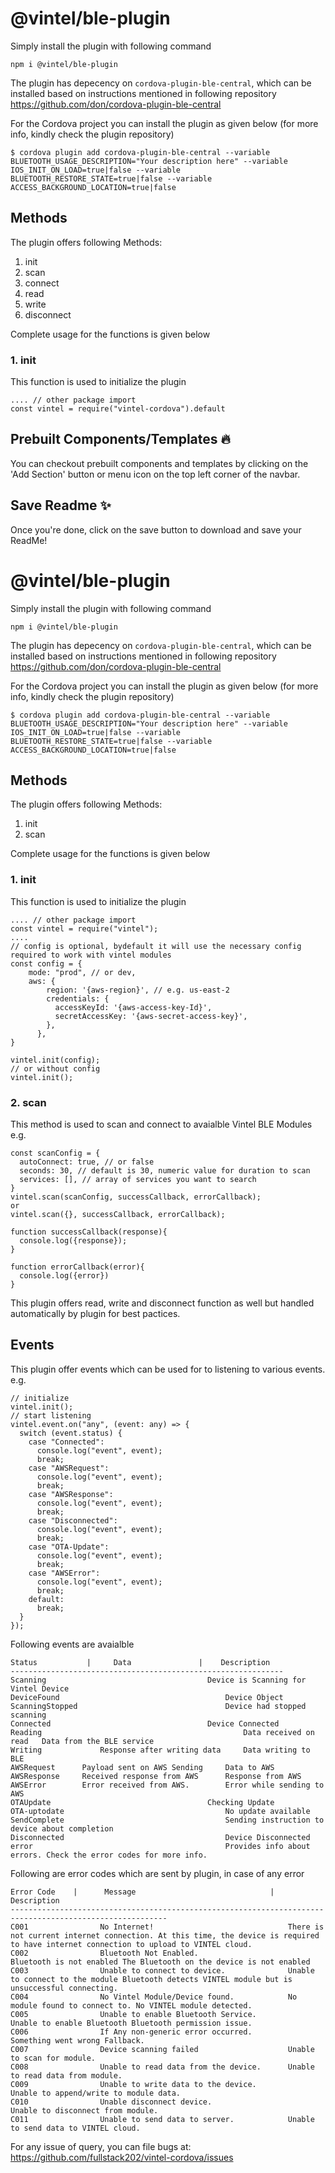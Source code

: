 
  # @vintel/ble-plugin  
  Simply install the plugin with following command
  ````
  npm i @vintel/ble-plugin
  ````
  The plugin has depecency on `cordova-plugin-ble-central`, which can be installed based on instructions mentioned in following repository
  https://github.com/don/cordova-plugin-ble-central

  For the Cordova project you can install the plugin as given below (for more info, kindly check the plugin repository)
  ````
  $ cordova plugin add cordova-plugin-ble-central --variable BLUETOOTH_USAGE_DESCRIPTION="Your description here" --variable IOS_INIT_ON_LOAD=true|false --variable BLUETOOTH_RESTORE_STATE=true|false --variable ACCESS_BACKGROUND_LOCATION=true|false
  ````
  
  

  ## Methods
  The plugin offers following Methods:
  
  1. init
  2. scan
  3. connect
  4. read
  5. write
  6. disconnect

  Complete usage for the functions is given below

  ### 1. init 
  This function is used to initialize the plugin
  ```
  .... // other package import
  const vintel = require("vintel-cordova").default
  ```
  ## Prebuilt Components/Templates 🔥  
  You can checkout prebuilt components and templates by clicking on the 'Add Section' button or menu icon
  on the top left corner of the navbar.
      
  ## Save Readme ✨  
  Once you're done, click on the save button to download and save your ReadMe!
  
  # @vintel/ble-plugin  
  Simply install the plugin with following command
  ````
  npm i @vintel/ble-plugin
  ````
  The plugin has depecency on `cordova-plugin-ble-central`, which can be installed based on instructions mentioned in following repository
  https://github.com/don/cordova-plugin-ble-central

  For the Cordova project you can install the plugin as given below (for more info, kindly check the plugin repository)
  ````
  $ cordova plugin add cordova-plugin-ble-central --variable BLUETOOTH_USAGE_DESCRIPTION="Your description here" --variable IOS_INIT_ON_LOAD=true|false --variable BLUETOOTH_RESTORE_STATE=true|false --variable ACCESS_BACKGROUND_LOCATION=true|false
  ````

  ## Methods
  The plugin offers following Methods:
  
  1. init
  2. scan

  Complete usage for the functions is given below

  ### 1. init 
  This function is used to initialize the plugin
  ```
  .... // other package import
  const vintel = require("vintel");
  ....
  // config is optional, bydefault it will use the necessary config required to work with vintel modules
  const config = {
      mode: "prod", // or dev,
      aws: {
          region: '{aws-region}', // e.g. us-east-2
          credentials: {
            accessKeyId: '{aws-access-key-Id}',
            secretAccessKey: '{aws-secret-access-key}',
          },
        },
  }

  vintel.init(config);
  // or without config
  vintel.init(); 
  ```
  ### 2. scan
  This method is used to scan and connect to avaialble Vintel BLE Modules
  e.g.
  ````
  const scanConfig = {
    autoConnect: true, // or false
    seconds: 30, // default is 30, numeric value for duration to scan 
    services: [], // array of services you want to search
  }
  vintel.scan(scanConfig, successCallback, errorCallback);
  or
  vintel.scan({}, successCallback, errorCallback);

  function successCallback(response){
    console.log({response});
  } 

  function errorCallback(error){
    console.log({error})
  }
  ````

This plugin offers read, write and disconnect function as well but handled automatically by plugin for best pactices.

## Events
This plugin offer events which can be used for to listening to various events.
e.g.
````
// initialize
vintel.init();
// start listening
vintel.event.on("any", (event: any) => {
  switch (event.status) {
    case "Connected":
      console.log("event", event);
      break;
    case "AWSRequest":
      console.log("event", event);
      break;
    case "AWSResponse":
      console.log("event", event);
      break;
    case "Disconnected":
      console.log("event", event);
      break;
    case "OTA-Update":
      console.log("event", event);
      break;
    case "AWSError":
      console.log("event", event);
      break;
    default:
      break;
  }
});
````
Following events are avaialble
```
Status 	         |     Data	              |    Description
-------------------------------------------------------------
Scanning		                            Device is Scanning for Vintel Device
DeviceFound	                                    Device Object	
ScanningStopped		                            Device had stopped scanning
Connected		                            Device Connected
Reading	                                            Data received on read	Data from the BLE service
Writing	            Response after writing data	    Data writing to BLE
AWSRequest	    Payload sent on AWS	Sending     Data to AWS
AWSResponse	    Received response from AWS 	    Response from AWS
AWSError	    Error received from AWS.	    Error while sending to AWS
OTAUpdate		                            Checking Update
OTA-uptodate		                            No update available
SendComplete		                            Sending instruction to device about completion
Disconnected		                            Device Disconnected
error		                                    Provides info about errors. Check the error codes for more info. 

```

Following are error codes which are sent by plugin, in case of any error

```
Error Code    |      Message	                          |        Description
---------------------------------------------------------------------------------------------------------
C001	            No Internet!	                          There is not current internet connection. At this time, the device is required to have internet connection to upload to VINTEL cloud.
C002	            Bluetooth Not Enabled.	                  Bluetooth is not enabled The Bluetooth on the device is not enabled
C003	            Unable to connect to device.	          Unable to connect to the module Bluetooth detects VINTEL module but is unsuccessful connecting.
C004	            No Vintel Module/Device found.	          No module found to connect to. No VINTEL module detected.
C005	            Unable to enable Bluetooth Service.	          Unable to enable Bluetooth Bluetooth permission issue.
C006	            If Any non-generic error occurred. 	          Something went wrong Fallback.
C007	            Device scanning failed	                  Unable to scan for module.
C008	            Unable to read data from the device.	  Unable to read data from module.
C009	            Unable to write data to the device.	          Unable to append/write to module data.
C010	            Unable disconnect device.	                  Unable to disconnect from module.
C011	            Unable to send data to server.	          Unable to send data to VINTEL cloud.

```

For any issue of query, you can file bugs at:
https://github.com/fullstack202/vintel-cordova/issues
 
